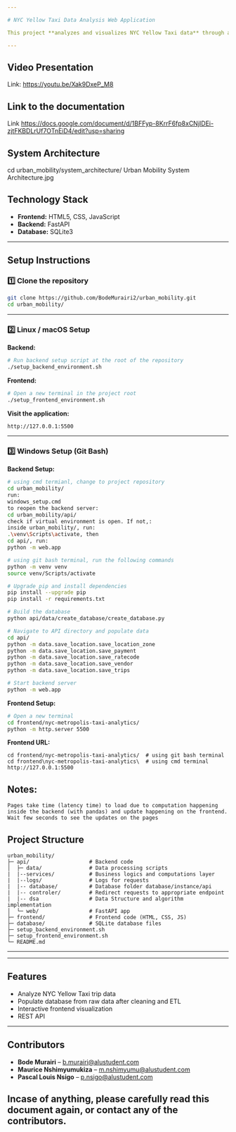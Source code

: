 ```yaml
---

# NYC Yellow Taxi Data Analysis Web Application

This project **analyzes and visualizes NYC Yellow Taxi data** through an interactive web application. Please read and follow each step carefully.

---
```

## Video Presentation
Link: https://youtu.be/Xak9DxeP_M8

## Link to the documentation
Link https://docs.google.com/document/d/1BFFyp-8KrrF6fp8xCNjIDEi-zjtFKBDLrUf7OTnEiD4/edit?usp=sharing

## System Architecture
cd urban_mobility/system_architecture/
Urban Mobility System Architecture.jpg

## Technology Stack

* **Frontend:** HTML5, CSS, JavaScript
* **Backend:** FastAPI
* **Database:** SQLite3

---

## Setup Instructions

### 1️⃣ Clone the repository

```bash
git clone https://github.com/BodeMurairi2/urban_mobility.git
cd urban_mobility/
```

---

### 2️⃣ Linux / macOS Setup

**Backend:**

```bash
# Run backend setup script at the root of the repository
./setup_backend_environment.sh
```

**Frontend:**

```bash
# Open a new terminal in the project root
./setup_frontend_environment.sh
```

**Visit the application:**

```
http://127.0.0.1:5500
```

---

### 3️⃣ Windows Setup (Git Bash)

**Backend Setup:**

```bash
# using cmd termianl, change to project repository
cd urban_mobility/
run:
windows_setup.cmd
to reopen the backend server:
cd urban_mobility/api/
check if virtual environment is open. If not,:
inside urban_mobility/, run:
.\venv\Scripts\activate, then
cd api/, run:
python -m web.app

# using git bash terminal, run the following commands
python -m venv venv
source venv/Scripts/activate

# Upgrade pip and install dependencies
pip install --upgrade pip
pip install -r requirements.txt

# Build the database
python api/data/create_database/create_database.py

# Navigate to API directory and populate data
cd api/
python -m data.save_location.save_location_zone
python -m data.save_location.save_payment
python -m data.save_location.save_ratecode
python -m data.save_location.save_vendor
python -m data.save_location.save_trips

# Start backend server
python -m web.app
```

**Frontend Setup:**

```bash
# Open a new terminal
cd frontend/nyc-metropolis-taxi-analytics/
python -m http.server 5500
```

**Frontend URL:**

```
cd frontend/nyc-metropolis-taxi-analytics/  # using git bash terminal
cd frontend\nyc-metropolis-taxi-analytics\  # using cmd terminal
http://127.0.0.1:5500
```

## Notes:
```
Pages take time (latency time) to load due to computation happening inside the backend (with pandas) and update happening on the frontend. Wait few seconds to see the updates on the pages
```

## Project Structure

```
urban_mobility/
├─ api/                   # Backend code
│  ├─ data/               # Data processing scripts
|  |--services/           # Business logics and computations layer
|  |--logs/               # Logs for requests
|  |-- database/          # Database folder database/instance/api
|  |-- controler/         # Redirect requests to appropriate endpoint
|  |-- dsa                # Data Structure and algorithm implementation
│  └─ web/                # FastAPI app
├─ frontend/              # Frontend code (HTML, CSS, JS)
├─ database/              # SQLite database files
├─ setup_backend_environment.sh
├─ setup_frontend_environment.sh
└─ README.md
```

---
---

## Features

* Analyze NYC Yellow Taxi trip data
* Populate database from raw data after cleaning and ETL
* Interactive frontend visualization
* REST API
---

## Contributors

* **Bode Murairi** – [b.murairi@alustudent.com](mailto:b.murairi@alustudent.com)
* **Maurice Nshimyumukiza** – [m.nshimyumu@alustudent.com](mailto:m.nshimyumu@alustudent.com)
* **Pascal Louis Nsigo** – [p.nsigo@alustudent.com](mailto:p.nsigo@alustudent.com)

## Incase of anything, please carefully read this document again, or contact any of the contributors.
